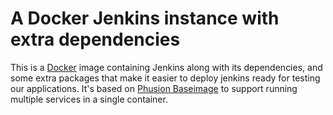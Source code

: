 # A Docker Jenkins instance with extra dependencies

This is a [Docker](http://www.docker.io) image containing Jenkins along with
its dependencies, and some extra packages that make it easier to deploy
jenkins ready for testing our applications. It's based on
[Phusion Baseimage](http://phusion.github.io/baseimage-docker) to support
running multiple services in a single container.
